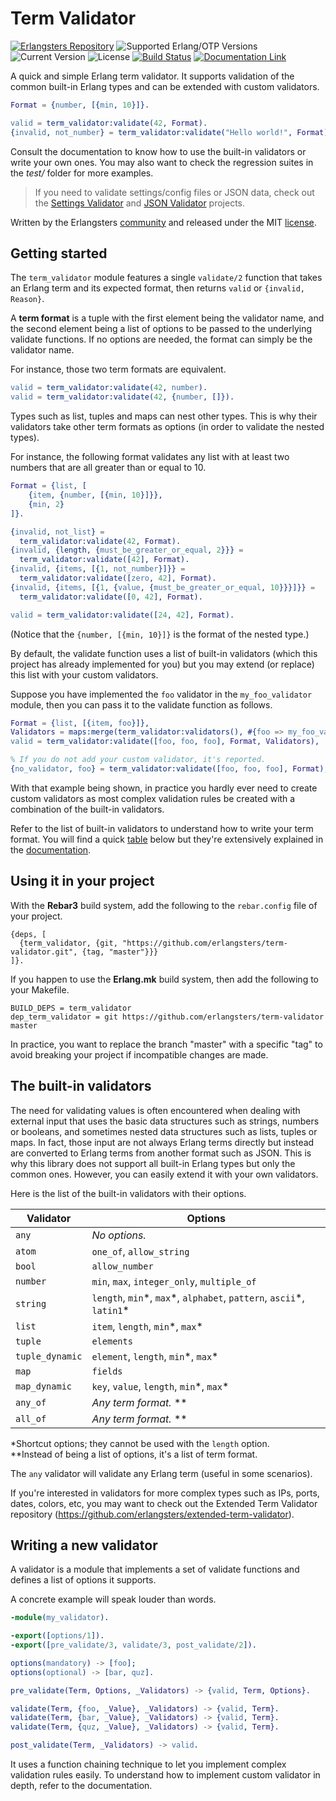 # Term Validator

[![Erlangsters Repository](https://img.shields.io/badge/erlangsters-term--validator-%23a90432)](https://github.com/erlangsters/term-validator)
![Supported Erlang/OTP Versions](https://img.shields.io/badge/erlang%2Fotp-27%7C28-%23a90432)
![Current Version](https://img.shields.io/badge/version-1.0.0-%23354052)
![License](https://img.shields.io/github/license/erlangsters/term-validator)
[![Build Status](https://img.shields.io/github/actions/workflow/status/erlangsters/term-validator/workflow.yml)](https://github.com/erlangsters/term-validator/actions/workflows/workflow.yml)
[![Documentation Link](https://img.shields.io/badge/documentation-available-yellow)](http://erlangsters.github.io/term-validator/)

A quick and simple Erlang term validator. It supports validation of the common
built-in Erlang types and can be extended with custom validators.

```erlang
Format = {number, [{min, 10}]}.

valid = term_validator:validate(42, Format).
{invalid, not_number} = term_validator:validate("Hello world!", Format).
```

Consult the documentation to know how to use the built-in validators or write
your own ones. You may also want to check the regression suites in the *test/*
folder for more examples.

> If you need to validate settings/config files or JSON data, check
> out the [Settings Validator](https://github.com/erlangsters/settings-validator)
> and [JSON Validator](https://github.com/erlangsters/json-validator) projects.

Written by the Erlangsters [community](https://about.erlangsters.org/) and
released under the MIT [license](https://opensource.org/license/mit).

## Getting started

The `term_validator` module features a single `validate/2` function that takes
an Erlang term and its expected format, then returns `valid` or
`{invalid, Reason}`.

A **term format** is a tuple with the first element being the validator name,
and the second element being a list of options to be passed to the underlying
validate functions. If no options are needed, the format can simply be the
validator name.

For instance, those two term formats are equivalent.

```erlang
valid = term_validator:validate(42, number).
valid = term_validator:validate(42, {number, []}).
```

Types such as list, tuples and maps can nest other types. This is why their
validators take other term formats as options (in order to validate the
nested types).

For instance, the following format validates any list with at least two numbers
that are all greater than or equal to 10.

```erlang
Format = {list, [
    {item, {number, [{min, 10}]}},
    {min, 2}
]}.

{invalid, not_list} =
  term_validator:validate(42, Format).
{invalid, {length, {must_be_greater_or_equal, 2}}} =
  term_validator:validate([42], Format).
{invalid, {items, [{1, not_number}]}} =
  term_validator:validate([zero, 42], Format).
{invalid, {items, [{1, {value, {must_be_greater_or_equal, 10}}}]}} =
  term_validator:validate([0, 42], Format).

valid = term_validator:validate([24, 42], Format).
```

(Notice that the `{number, [{min, 10}]}` is the format of the nested type.)

By default, the validate function uses a list of built-in validators (which
this project has already implemented for you) but you may extend (or replace)
this list with your custom validators.

Suppose you have implemented the `foo` validator in the `my_foo_validator`
module, then you can pass it to the validate function as follows.

```erlang
Format = {list, [{item, foo}]},
Validators = maps:merge(term_validator:validators(), #{foo => my_foo_validator}),
valid = term_validator:validate([foo, foo, foo], Format, Validators),

% If you do not add your custom validator, it's reported.
{no_validator, foo} = term_validator:validate([foo, foo, foo], Format),
```

With that example being shown, in practice you hardly ever need to create
custom validators as most complex validation rules be created with a
combination of the built-in validators.

Refer to the list of built-in validators to understand how to write your term
format. You will find a quick [table](#the-built-in-validators) below but
they're extensively explained in the [documentation](/DOCUMENTATION.md).

## Using it in your project

With the **Rebar3** build system, add the following to the `rebar.config` file
of your project.

```
{deps, [
  {term_validator, {git, "https://github.com/erlangsters/term-validator.git", {tag, "master"}}}
]}.
```

If you happen to use the **Erlang.mk** build system, then add the following to
your Makefile.

```
BUILD_DEPS = term_validator
dep_term_validator = git https://github.com/erlangsters/term-validator master
```

In practice, you want to replace the branch "master" with a specific "tag" to
avoid breaking your project if incompatible changes are made.

## The built-in validators

The need for validating values is often encountered when dealing with external
input that uses the basic data structures such as strings, numbers or booleans,
and sometimes nested data structures such as lists, tuples or maps. In fact,
those input are not always Erlang terms directly but instead are converted to
Erlang terms from another format such as JSON. This is why this library does
not support all built-in Erlang types but only the common ones. However, you
can easily extend it with your own validators.

Here is the list of the built-in validators with their options.

| Validator       | Options                                                                  |
| --------------- | ------------------------------------------------------------------------ |
| `any`           | *No options.*                                                            |
| `atom`          | `one_of`, `allow_string`                                                 |
| `bool`          | `allow_number`                                                           |
| `number`        | `min`, `max`, `integer_only`, `multiple_of`                              |
| `string`        | `length`, `min`\*, `max`\*, `alphabet`, `pattern`, `ascii`\*, `latin1`\* |
| `list`          | `item`, `length`, `min`\*, `max`\*                                       |
| `tuple`         | `elements`                                                               |
| `tuple_dynamic` | `element`, `length`, `min`\*, `max`\*                                    |
| `map`           | `fields`                                                                 |
| `map_dynamic`   | `key`, `value`, `length`, `min`\*, `max`\*                               |
| `any_of`        | *Any term format.* **                                                    |
| `all_of`        | *Any term format.* **                                                    |

*Shortcut options; they cannot be used with the `length` option.  
**Instead of being a list of options, it's a list of term format.

The `any` validator will validate any Erlang term (useful in some scenarios).

If you're interested in validators for more complex types such as IPs, ports,
dates, colors, etc, you may want to check out the Extended Term Validator
repository (https://github.com/erlangsters/extended-term-validator).

## Writing a new validator

A validator is a module that implements a set of validate functions and defines
a list of options it supports.

A concrete example will speak louder than words.

```erlang
-module(my_validator).

-export([options/1]).
-export([pre_validate/3, validate/3, post_validate/2]).

options(mandatory) -> [foo];
options(optional) -> [bar, quz].

pre_validate(Term, Options, _Validators) -> {valid, Term, Options}.

validate(Term, {foo, _Value}, _Validators) -> {valid, Term}.
validate(Term, {bar, _Value}, _Validators) -> {valid, Term}.
validate(Term, {quz, _Value}, _Validators) -> {valid, Term}.

post_validate(Term, _Validators) -> valid.
```

It uses a function chaining technique to let you implement complex validation
rules easily. To understand how to implement custom validator in depth, refer
to the documentation.
